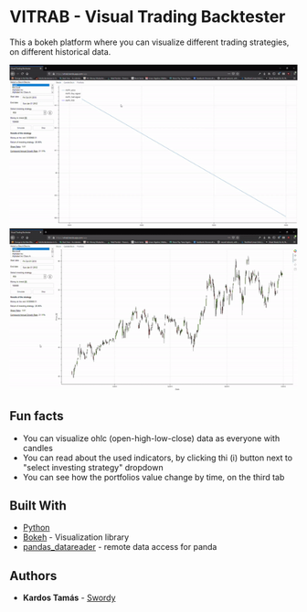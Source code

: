 # VITRAB - Visual Trading Backtester
This a bokeh platform where you can visualize different trading strategies, on different historical data.

![](imgs/showcase.gif)
![](imgs/showcase1.gif)

## Fun facts
* You can visualize ohlc (open-high-low-close) data as everyone with candles
* You can read about the used indicators, by clicking thi (i) button next to "select investing strategy" dropdown
* You can see how the portfolios value change by time, on the third tab

## Built With
* [Python](https://www.python.org/)
* [Bokeh](https://bokeh.org/) - Visualization library
* [pandas_datareader](https://pandas-datareader.readthedocs.io/en/latest/) - remote data access for panda

## Authors

* **Kardos Tamás** - [Swordy](https://github.com/swordey)